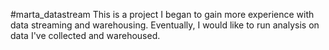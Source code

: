 #marta_datastream
This is a project I began to gain more experience with data streaming and warehousing. 
Eventually, I would like to run analysis on data I've collected and warehoused.
